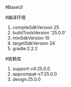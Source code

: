 #BaseUI

#编译环境
1. compileSdkVersion 25
2. buildToolsVersion '25.0.0'
3. minSdkVersion 10
4. targetSdkVersion 24
5. gradle:2.2.2

#依赖库
1. support-v4:25.0.0
2. appcompat-v7:25.0.0
3. design:25.0.0